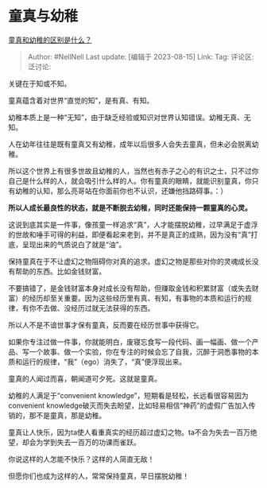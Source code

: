 # 童真与幼稚

[童真和幼稚的区别是什么？](https://www.zhihu.com/question/535581708/answer/3166310164)

> Author: #NellNell
> Last update: [编辑于 2023-08-15]
> Link:
> Tag:
> 评论区:
> 泛讨论:

关键在于知或不知。

童真蕴含着对世界“直觉的知”，是有真、有知。

幼稚本质上是一种“无知”，由于缺乏经验或知识对世界认知错误。幼稚无真、无知。

人在幼年往往是既有童真又有幼稚，成年以后很多人会失去童真，但未必会脱离幼稚。

所以这个世界上有很多世故且幼稚的人，当然也有赤子之心的有识之士，只不过你自己是什么样的人，就会吸引什么样的人。你有童真的眼睛，就能识别童真，你只有幼稚的认知，那么亮哥站在你面前你也不认识，还嫌他挡路碍事。：）

**所以人成长最良性的状态，就是不断脱去幼稚，同时还能保持一颗童真的心灵。**

这说到底其实是一件事，像孩童一样追求“真”，人才能摆脱幼稚，过早满足于虚浮的世故和唾手可得的利益，即便看起来老到，并不是真正的成熟，因为没有“真”打底，呈现出来的气质说白了就是“油”。

保持童真在于不让虚幻之物阻碍你对真的追求。虚幻之物是那些对你的灵魂成长没有帮助的东西。比如金钱财富。

不要搞错了，是金钱财富本身对成长没有帮助，但赚取金钱和积累财富（或失去财富）的经历却至关重要。因为这些经历里有真、有知，有事物的本质和运行的规律，有你不去做、没经历过就无法获得的东西。

所以人不是不谙世事才保有童真，反而要在经历世事中获得它。

如果你专注过做一件事，你就能明白，废寝忘食写一段代码、画一幅画、做一个产品、写一个故事、做一个实验，你在专注的时候会忘了自我，沉醉于洞悉事物的本质和运行的规律，“我”（ego）消失了，“真”便浮现出来。

童真的人闻过而喜，朝闻道可夕死。这就是童真。

幼稚的人满足于“convenient knowledge”，短期看是轻松，长远看很容易因为convenient knowledge破灭而失去盼望，比如轻易相信“神药”的虚假广告加入传销的，那不是童真，那是幼稚。

童真让人快乐，因为ta使人看重真实的经历超过虚幻之物。ta不会为失去一百万绝望，却会为学到失去一百万的功课而雀跃。

你说这样的人怎能不快乐？这样的人简直无敌！

但愿你们也成为这样的人，常常保持童真，早日摆脱幼稚！
